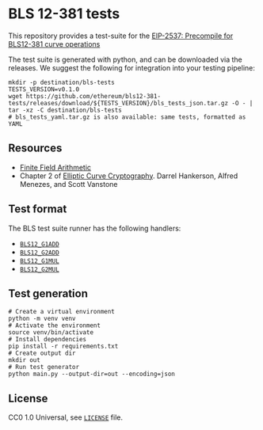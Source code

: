 # BLS 12-381 tests

This repository provides a test-suite for the [EIP-2537: Precompile for BLS12-381 curve operations](https://eips.ethereum.org/EIPS/eip-2537)

The test suite is generated with python, and can be downloaded via the releases.
We suggest the following for integration into your testing pipeline:

```shell
mkdir -p destination/bls-tests
TESTS_VERSION=v0.1.0
wget https://github.com/ethereum/bls12-381-tests/releases/download/${TESTS_VERSION}/bls_tests_json.tar.gz -O - | tar -xz -C destination/bls-tests
# bls_tests_yaml.tar.gz is also available: same tests, formatted as YAML
```

## Resources

- [Finite Field Arithmetic](http://www.springeronline.com/sgw/cda/pageitems/document/cda_downloaddocument/0,11996,0-0-45-110359-0,00.pdf)
- Chapter 2 of [Elliptic Curve Cryptography](http://cacr.uwaterloo.ca/ecc/). Darrel Hankerson, Alfred Menezes, and Scott Vanstone

## Test format

The BLS test suite runner has the following handlers:

- [`BLS12_G1ADD`](formats/add_G1_bls.md)
- [`BLS12_G2ADD`](formats/add_G2_bls.md)
- [`BLS12_G1MUL`](formats/mul_G1_bls.md)
- [`BLS12_G2MUL`](formats/mul_G2_bls.md)


## Test generation

```shell
# Create a virtual environment
python -m venv venv
# Activate the environment
source venv/bin/activate
# Install dependencies
pip install -r requirements.txt
# Create output dir
mkdir out
# Run test generator
python main.py --output-dir=out --encoding=json
```

## License

CC0 1.0 Universal, see [`LICENSE`](./LICENSE) file.
